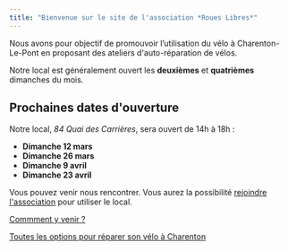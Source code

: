 ```yaml
---
title: "Bienvenue sur le site de l'association *Roues Libres*"
---
```


Nous avons pour objectif de promouvoir l’utilisation du vélo à Charenton-Le-Pont en proposant des ateliers d'auto-réparation de vélos.

Notre local est généralement ouvert les __deuxièmes__ et __quatrièmes__ dimanches du mois.

## Prochaines dates d'ouverture

Notre local, *84 Quai des Carrières*, sera ouvert de 14h à 18h :

- **Dimanche 12 mars**
- **Dimanche 26 mars**
- **Dimanche 9 avril**
- **Dimanche 23 avril**

Vous pouvez venir nous rencontrer. Vous aurez la possibilité [rejoindre l'association](/devenir-membre) pour utiliser le local.

[Commment y venir ?](/local/#comment-y-venir-)

[Toutes les options pour réparer son vélo à Charenton](/reparer-son-velo)
